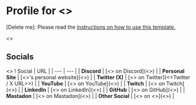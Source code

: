 # Profile for <<your name>>
[Delete me]: Please read the [instructions on how to use this template.](../Instructions/community-profile-instructions.md)

<<Brief Description of yourself>>

## Socials
<<delete as appropriate>>
! Social                 | URL                                                              |
| ---                    | ---                                                              |
| **Discord**            | [<<your name>> on Discord](<<Discord URL>>)                      |
| **Personal Site**      | [<<your name>>'s personal website](<<your site URL>>)            |
| **Twitter (X)**        | [<<your name>> on Twitter](<<Twitter / X URL>>)                  |
| **YouTube**            | [<<your name>> on YouTube](<<YouTube URL>>)                      |
| **Twitch**             | [<<your name>> on Twitch](<<Twitch URL>>)                        |
| **LinkedIn**           | [<<your name>> on LinkedIn](<<LinkedIn URL>>)                    |
| **GitHub**             | [<<your name>> on GitHub](<<GitHub URL>>)                        |
| **Mastadon**           | [<<your name>> on Mastadon](<<Matadon URL>>)                     |
| **Other Social**       | [<<your name>> on <<Other social>>](<<Other social URL>>)        |





